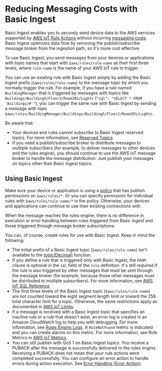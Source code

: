 # Reducing Messaging Costs with Basic Ingest<a name="iot-basic-ingest"></a>

Basic Ingest enables you to securely send device data to the AWS services supported by [AWS IoT Rule Actions](iot-rule-actions.md) without incurring [messaging costs](https://aws.amazon.com/iot-core/pricing/)\. Basic Ingest optimizes data flow by removing the publish/subscribe message broker from the ingestion path, so it's more cost effective\.

To use Basic Ingest, you send messages from your devices or applications with topic names that start with `$aws/rules/rule-name` as their first three levels, where `rule-name` is the name of your AWS IoT rule to trigger\.

You can use an existing rule with Basic Ingest simply by adding the Basic Ingest prefix \(`$aws/rules/rule-name`\) to the message topic by which you normally trigger the rule\. For example, if you have a rule named `BuildingManager` that is triggered by messages with topics like `Buildings/Building5/Floor2/Room201/Lights` \(`"sql": "SELECT * FROM 'Buildings/#'"`\), you can trigger the same rule with Basic Ingest by sending a message with topic `$aws/rules/BuildingManager/Buildings/Building5/Floor2/Room201/Lights`\.

Be aware that:
+ Your devices and rules cannot subscribe to Basic Ingest reserved topics\. For more information, see [Reserved Topics](reserved-topics.md)\.
+ If you need a publish/subscribe broker to distribute messages to multiple subscribers \(for example, to deliver messages to other devices and the rules engine\), you should continue to use the AWS IoT message broker to handle the message distribution\. Just publish your messages on topics other than Basic Ingest topics\.

## Using Basic Ingest<a name="iot-basic-ingest-use"></a>

Make sure your device or application is using a [policy](iot-policies.md) that has publish permissions on `$aws/rules/*`\. Or you can specify permission for individual rules with `$aws/rules/rule-name/*` in the policy\. Otherwise, your devices and applications can continue to use their existing connections with \.

When the message reaches the rules engine, there is no difference in execution or error handling between rules triggered from Basic Ingest and those triggered through message broker subscriptions\.

You can, of course, create rules for use with Basic Ingest\. Keep in mind the following:
+ The initial prefix of a Basic Ingest topic \(`$aws/rules/rule-name`\) isn't available to the [topic\(Decimal\)](iot-sql-functions.md#iot-function-topic) function\.
+ If you define a rule that is triggered only with Basic Ingest, the `FROM` clause is optional in the `sql` field of the `rule` definition\. It's still required if the rule is also triggered by other messages that must be sent through the message broker \(for example, because those other messages must be distributed to multiple subscribers\)\. For more information, see [AWS IoT SQL Reference](iot-sql-reference.md)\.
+ The first three levels of the Basic Ingest topic \(`$aws/rules/rule-name`\) are not counted toward the eight segment length limit or toward the 256 total character limit for a topic\. Otherwise, the same restrictions apply as documented in [AWS IoT Limits](https://docs.aws.amazon.com/general/latest/gr/aws_service_limits.html#limits_iot)\.
+ If a message is received with a Basic Ingest topic that specifies an inactive rule or a rule that doesn't exist, an error log is created in an Amazon CloudWatch log to help you with debugging\. For more information, see [Rules Engine Logs](cwl-format.md#rule-engine-logs)\. A `RuleNotFound` metric is indicated and you can create alarms on this metric\. For more information, see Rule Metrics in [AWS IoT Metrics](aws-iot-metrics.md)\.
+ You can still publish with QoS 1 on Basic Ingest topics\. You receive a PUBACK after the message is successfully delivered to the rules engine\. Receiving a PUBACK does not mean that your rule actions were completed successfully\. You can configure an error action to handle errors during action execution\. See [Error Handling \(Error Action\)](rule-error-handling.md)\.
